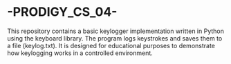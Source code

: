 # -PRODIGY_CS_04-
This repository contains a basic keylogger implementation written in Python using the keyboard library. The program logs keystrokes and saves them to a file (keylog.txt). It is designed for educational purposes to demonstrate how keylogging works in a controlled environment.
